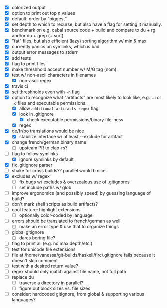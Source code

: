 - [x] colorized output
- [x] option to print out top *n* values
- [x] default: order by "biggest"
- [x] set depth to which to recurse, but also have a flag for setting it
  manually.
- [x] benchmark on e.g. cabal source code + build and compare to du + rg and/or
  du + grep (+ sort)
- [x] "fat" files, but also efficient (lazy) sorting algorithm w/ min & max.
- [x] currently panics on symlinks, which is bad
- [x] output error messages to stderr
- [x] add tests
- [x] flag to print files
- [x] make threshhold accept number w/ M/G tag (nom).
- [x] test w/ non-ascii characters in filenames
  - [x] non-ascii regex
- [x] travis ci
- [x] set threshholds even with `-n` flag
- [x] option to recognize what "artifacts" are most likely to look like, e.g. `.a` or
  `.o` files and executable permissions.
  - [x] allow `additional artifacts regex` flag
  - [x] look in .gitignore
    - [x] check executable permissions/binary file-ness
  - [x] regex
- [x] de/fr/bo translations would be nice
  - [x] stabilize interface w/ at least --exclude for artifact
- [x] change french/german binary name
  - [ ] upsteam PR to clap-rs?
- [ ] flag to follow symlinks
  - [x] ignore symlinks by default
- [x] fix .gitignore parser
- [ ] shake for cross builds?? parallel would b nice.
- [x] excludes w/ regex
  - [ ] fix bugs w/ excludes & overzealous use of .gitignores
  - [ ] set include paths w/ glob
- [ ] improve ergonomics (and possibly speed) by guessing language of build?
- [ ] don't mark shell scripts as build artifacts?
- [ ] cool feature: highlight extensions
  - [ ] optionally color-coded by language
- [ ] errors should be translated to french/german as well.
  - [ ] make an error type & use that to organize things
- [ ] global gitignore
  - [ ] darcs boring file?
- [ ] flag to print all (e.g. no max depth/etc.)
- [ ] test for unicode file extensions
- [ ] file at /home/vanessa/git-builds/haskell/flrc/.gitignore fails because it
  doesn't skip comment
- [ ] test with a desired return value?
- [ ] regex should only match against file name, not full path
- [ ] replace du
  - [ ] traverse a directory in parallel?
  - [ ] figure out block sizes vs. file sizes
- [ ] consider: hardcoded gitignore, from global & supporting various languages?
